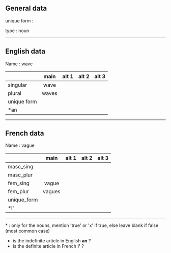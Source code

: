 ## General data

unique form :

type : noun

---

## English data

Name : wave

|             | main  | alt 1 | alt 2 | alt 3 |
| :---------- | :---: | :---: | :---: | ----- |
| singular    | wave  |       |       |       |
| plural      | waves |       |       |       |
| unique form |       |       |       |       |
| \*an        |       |       |       |       |

---

## French data

Name : vague

|             |  main  | alt 1 | alt 2 | alt 3 |
| :---------- | :----: | :---: | :---: | :---: |
| masc_sing   |        |       |       |       |
| masc_plur   |        |       |       |       |
| fem_sing    | vague  |       |       |       |
| fem_plur    | vagues |       |       |       |
| unique_form |        |       |       |       |
| \*l'        |        |       |       |       |

---

\* : only for the nouns, mention 'true' or 'x' if true, else leave blank if false (most common case)

- is the indefinite article in English **an** ?
- is the definite article in French **l'** ?
